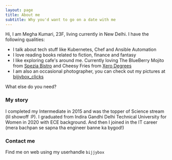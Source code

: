```yaml
---
layout: page
title: About me
subtitle: Why you'd want to go on a date with me
---
```


Hi, I am Megha Kumari, 23F, living currently in New Delhi. I have the following qualities:

- I talk about tech stuff like Kubernetes, Chef and Ansible Automation
- I love reading books related to fiction, finance and fantasy
- I like exploring cafe's around me. Currently loving The BlueBerry Mojito from [Spezia Bistro](https://www.zomato.com/ncr/spezia-bistro-delhi-university-gtb-nagar-new-delhi/menu) and Cheesy Fries from [Xero Degrees](https://www.zomato.com/ncr/xero-degrees-connaught-place-new-delhi/menu)
- I am also an occasional photographer, you can check out my pictures at [bijjybox_clicks](https://www.instagram.com/bijjybox_clicks/)

What else do you need?


### My story

I completed my Intermediate in 2015 and was the topper of Science stream (lil showoff :P). I graduated from Indira Gandhi Delhi Technical University for Women in 2020 with ECE background. And then I joined in the IT career (mera bachpan se sapna tha engineer banne ka bygod!)


### Contact me

Find me on web using my userhandle `bijjybox`
